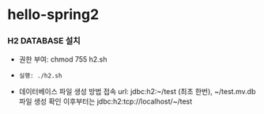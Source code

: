 # hello-spring2

<h3> H2 DATABASE 설치 </h3>

- 권한 부여: chmod 755 h2.sh 
-     실행: ./h2.sh 
    
- 데이터베이스 파일 생성 방법
접속 url: jdbc:h2:~/test (최초 한번), ~/test.mv.db 파일 생성 확인
이후부터는 jdbc:h2:tcp://localhost/~/test  
